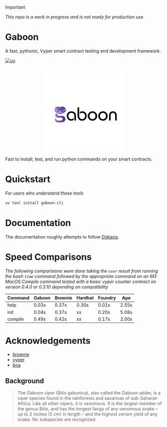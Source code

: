 >[!IMPORTANT]
> *This repo is a work in progress and is not ready for production use.*

# Gaboon

A fast, pythonic, Vyper smart contract testing and development framework.

[![uv](https://img.shields.io/endpoint?url=https://raw.githubusercontent.com/astral-sh/uv/main/assets/badge/v0.json)](https://github.com/astral-sh/uv)

<p align="center">
    <br />
    <a href="https://cyfrin.io/">
        <img src="./img/gaboon-logo.png" width="250" alt=""/></a>
    <br />
</p>

Fast to install, test, and run python commands on your smart contracts.

# Quickstart

*For users who understand these tools*

```bash
uv tool install gaboon-cli
```

# Documentation

The documentation roughly attempts to follow [Diátaxis](https://diataxis.fr/).

# Speed Comparisons

*The following comparisions were done taking the `user` result from running the bash `time` command followed by the appropriote command on an M3 MacOS*
*Compile command tested with a basic vyper counter contract on version 0.4.0 or 0.3.10 depending on compatibility*


| Command | Gaboon | Brownie | Hardhat | Foundry | Ape   |
| ------- | ------ | ------- | ------- | ------- | ----- |
| help    | 0.03s  | 0.37s   | 0.30s   | 0.01s   | 2.55s |
| init    | 0.04s  | 0.37s   | xx      | 0.20s   | 5.08s |
| compile | 0.49s  | 0.42s   | xx      | 0.17s   | 2.00s |


# Acknowledgements 

- [brownie](https://github.com/eth-brownie/brownie)
- [vyper](https://github.com/vyperlang/vyper)
- [boa](https://github.com/vyperlang/titanoboa)

## Background

> The Gaboon viper (Bitis gabonica), also called the Gaboon adder, is a viper species found in the rainforests and savannas of sub-Saharan Africa. Like all other vipers, it is venomous. It is the largest member of the genus Bitis, and has the longest fangs of any venomous snake – up to 2 inches (5 cm) in length – and the highest venom yield of any snake. No subspecies are recognized.